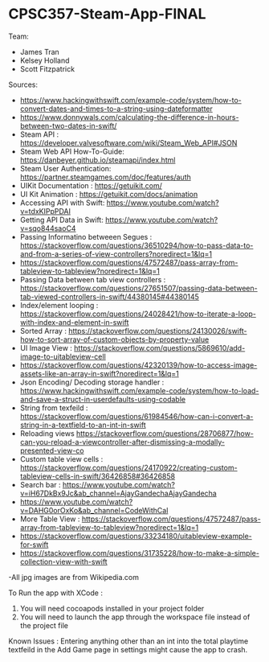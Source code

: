 # CPSC357-Steam-App-FINAL

Team:
- James Tran
- Kelsey Holland
- Scott Fitzpatrick

Sources:
- https://www.hackingwithswift.com/example-code/system/how-to-convert-dates-and-times-to-a-string-using-dateformatter
- https://www.donnywals.com/calculating-the-difference-in-hours-between-two-dates-in-swift/
- Steam API : https://developer.valvesoftware.com/wiki/Steam_Web_API#JSON
- Steam Web API How-To-Guide: https://danbeyer.github.io/steamapi/index.html 
- Steam User Authentication: https://partner.steamgames.com/doc/features/auth 
- UIKit Documentation : https://getuikit.com/
- UI Kit Animation : https://getuikit.com/docs/animation
- Accessing API with Swift: https://www.youtube.com/watch?v=tdxKIPpPDAI 
- Getting API Data in Swift: https://www.youtube.com/watch?v=sqo844saoC4 
- Passing Informatino betweeen Segues : https://stackoverflow.com/questions/36510294/how-to-pass-data-to-and-from-a-series-of-view-controllers?noredirect=1&lq=1
- https://stackoverflow.com/questions/47572487/pass-array-from-tableview-to-tableview?noredirect=1&lq=1
- Passing Data between tab view controllers : https://stackoverflow.com/questions/27651507/passing-data-between-tab-viewed-controllers-in-swift/44380145#44380145
- Index/element looping : https://stackoverflow.com/questions/24028421/how-to-iterate-a-loop-with-index-and-element-in-swift
- Sorted Array : https://stackoverflow.com/questions/24130026/swift-how-to-sort-array-of-custom-objects-by-property-value
- UI Image View : https://stackoverflow.com/questions/5869610/add-image-to-uitableview-cell
- https://stackoverflow.com/questions/42320139/how-to-access-image-assets-like-an-array-in-swift?noredirect=1&lq=1
- Json Encoding/ Decoding storage handler : https://www.hackingwithswift.com/example-code/system/how-to-load-and-save-a-struct-in-userdefaults-using-codable
- String from texfeild : https://stackoverflow.com/questions/61984546/how-can-i-convert-a-string-in-a-textfield-to-an-int-in-swift
- Reloading views https://stackoverflow.com/questions/28706877/how-can-you-reload-a-viewcontroller-after-dismissing-a-modally-presented-view-co
- Custom table view cells : https://stackoverflow.com/questions/24170922/creating-custom-tableview-cells-in-swift/36426858#36426858
- Search bar :  https://www.youtube.com/watch?v=iH67DkBx9Jc&ab_channel=AjayGandechaAjayGandecha
- https://www.youtube.com/watch?v=DAHG0orOxKo&ab_channel=CodeWithCal
- More Table View :  https://stackoverflow.com/questions/47572487/pass-array-from-tableview-to-tableview?noredirect=1&lq=1
- https://stackoverflow.com/questions/33234180/uitableview-example-for-swift
- https://stackoverflow.com/questions/31735228/how-to-make-a-simple-collection-view-with-swift

-All jpg images are from Wikipedia.com





To Run the app with XCode : 
1. You will need cocoapods installed in your project folder 
2. You will need to launch the app through the workspace file instead of the project file


Known Issues : 
Entering anything other than an int into the total playtime textfeild in the Add Game page in settings might cause the app to crash. 

